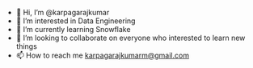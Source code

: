 - 👋 Hi, I’m @karpagarajkumar
- 👀 I’m interested in Data Engineering
- 🌱 I’m currently learning Snowflake 
- 💞️ I’m looking to collaborate on everyone who interested to learn new things
- 📫 How to reach me karpagarajkumarm@gmail.com

<!---
karpagarajkumar/karpagarajkumar is a ✨ special ✨ repository because its `README.md` (this file) appears on your GitHub profile.
You can click the Preview link to take a look at your changes.
--->
